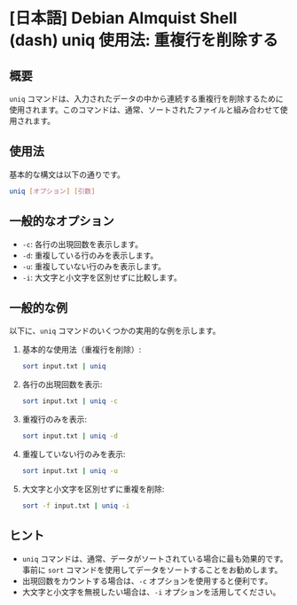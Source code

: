 # [日本語] Debian Almquist Shell (dash) uniq 使用法: 重複行を削除する

## 概要
`uniq` コマンドは、入力されたデータの中から連続する重複行を削除するために使用されます。このコマンドは、通常、ソートされたファイルと組み合わせて使用されます。

## 使用法
基本的な構文は以下の通りです。

```bash
uniq [オプション] [引数]
```

## 一般的なオプション
- `-c`: 各行の出現回数を表示します。
- `-d`: 重複している行のみを表示します。
- `-u`: 重複していない行のみを表示します。
- `-i`: 大文字と小文字を区別せずに比較します。

## 一般的な例
以下に、`uniq` コマンドのいくつかの実用的な例を示します。

1. 基本的な使用法（重複行を削除）:
    ```bash
    sort input.txt | uniq
    ```

2. 各行の出現回数を表示:
    ```bash
    sort input.txt | uniq -c
    ```

3. 重複行のみを表示:
    ```bash
    sort input.txt | uniq -d
    ```

4. 重複していない行のみを表示:
    ```bash
    sort input.txt | uniq -u
    ```

5. 大文字と小文字を区別せずに重複を削除:
    ```bash
    sort -f input.txt | uniq -i
    ```

## ヒント
- `uniq` コマンドは、通常、データがソートされている場合に最も効果的です。事前に `sort` コマンドを使用してデータをソートすることをお勧めします。
- 出現回数をカウントする場合は、`-c` オプションを使用すると便利です。
- 大文字と小文字を無視したい場合は、`-i` オプションを活用してください。